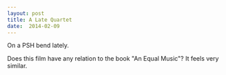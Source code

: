 ```yaml
---
layout: post
title: A Late Quartet 
date:  2014-02-09 
---
```

 On a PSH bend lately. 

Does this film have any relation to the book "An Equal Music"? It feels very similar.
